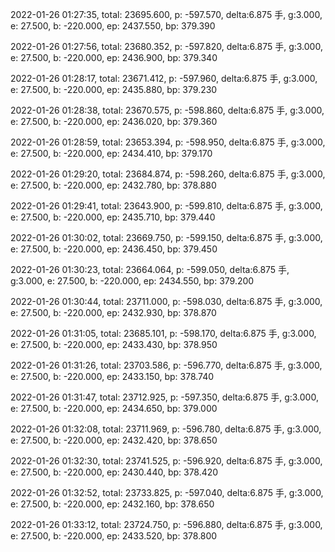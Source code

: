 2022-01-26 01:27:35, total: 23695.600, p: -597.570, delta:6.875 手, g:3.000, e: 27.500, b: -220.000, ep: 2437.550, bp: 379.390

2022-01-26 01:27:56, total: 23680.352, p: -597.820, delta:6.875 手, g:3.000, e: 27.500, b: -220.000, ep: 2436.900, bp: 379.340

2022-01-26 01:28:17, total: 23671.412, p: -597.960, delta:6.875 手, g:3.000, e: 27.500, b: -220.000, ep: 2435.880, bp: 379.230

2022-01-26 01:28:38, total: 23670.575, p: -598.860, delta:6.875 手, g:3.000, e: 27.500, b: -220.000, ep: 2436.020, bp: 379.360

2022-01-26 01:28:59, total: 23653.394, p: -598.950, delta:6.875 手, g:3.000, e: 27.500, b: -220.000, ep: 2434.410, bp: 379.170

2022-01-26 01:29:20, total: 23684.874, p: -598.260, delta:6.875 手, g:3.000, e: 27.500, b: -220.000, ep: 2432.780, bp: 378.880

2022-01-26 01:29:41, total: 23643.900, p: -599.810, delta:6.875 手, g:3.000, e: 27.500, b: -220.000, ep: 2435.710, bp: 379.440

2022-01-26 01:30:02, total: 23669.750, p: -599.150, delta:6.875 手, g:3.000, e: 27.500, b: -220.000, ep: 2436.450, bp: 379.450

2022-01-26 01:30:23, total: 23664.064, p: -599.050, delta:6.875 手, g:3.000, e: 27.500, b: -220.000, ep: 2434.550, bp: 379.200

2022-01-26 01:30:44, total: 23711.000, p: -598.030, delta:6.875 手, g:3.000, e: 27.500, b: -220.000, ep: 2432.930, bp: 378.870

2022-01-26 01:31:05, total: 23685.101, p: -598.170, delta:6.875 手, g:3.000, e: 27.500, b: -220.000, ep: 2433.430, bp: 378.950

2022-01-26 01:31:26, total: 23703.586, p: -596.770, delta:6.875 手, g:3.000, e: 27.500, b: -220.000, ep: 2433.150, bp: 378.740

2022-01-26 01:31:47, total: 23712.925, p: -597.350, delta:6.875 手, g:3.000, e: 27.500, b: -220.000, ep: 2434.650, bp: 379.000

2022-01-26 01:32:08, total: 23711.969, p: -596.780, delta:6.875 手, g:3.000, e: 27.500, b: -220.000, ep: 2432.420, bp: 378.650

2022-01-26 01:32:30, total: 23741.525, p: -596.920, delta:6.875 手, g:3.000, e: 27.500, b: -220.000, ep: 2430.440, bp: 378.420

2022-01-26 01:32:52, total: 23733.825, p: -597.040, delta:6.875 手, g:3.000, e: 27.500, b: -220.000, ep: 2432.160, bp: 378.650

2022-01-26 01:33:12, total: 23724.750, p: -596.880, delta:6.875 手, g:3.000, e: 27.500, b: -220.000, ep: 2433.520, bp: 378.800